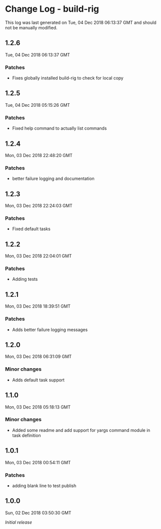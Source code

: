 # Change Log - build-rig

This log was last generated on Tue, 04 Dec 2018 06:13:37 GMT and should not be manually modified.

## 1.2.6
Tue, 04 Dec 2018 06:13:37 GMT

### Patches

- Fixes globally installed build-rig to check for local copy

## 1.2.5
Tue, 04 Dec 2018 05:15:26 GMT

### Patches

- Fixed help command to actually list commands

## 1.2.4
Mon, 03 Dec 2018 22:48:20 GMT

### Patches

- better failure logging and documentation

## 1.2.3
Mon, 03 Dec 2018 22:24:03 GMT

### Patches

- Fixed default tasks

## 1.2.2
Mon, 03 Dec 2018 22:04:01 GMT

### Patches

- Adding tests

## 1.2.1
Mon, 03 Dec 2018 18:39:51 GMT

### Patches

- Adds better failure logging messages

## 1.2.0
Mon, 03 Dec 2018 06:31:09 GMT

### Minor changes

- Adds default task support 

## 1.1.0
Mon, 03 Dec 2018 05:18:13 GMT

### Minor changes

- Added some readme and add support for yargs command module in task definition

## 1.0.1
Mon, 03 Dec 2018 00:54:11 GMT

### Patches

- adding blank line to test publish

## 1.0.0
Sun, 02 Dec 2018 03:50:30 GMT

*Initial release*

